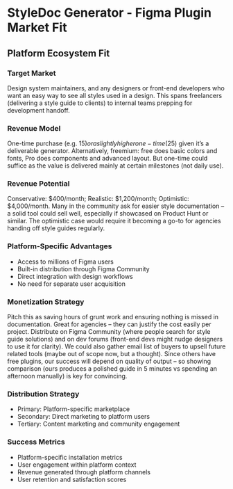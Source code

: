 # StyleDoc Generator - Figma Plugin Market Fit

## Platform Ecosystem Fit

### Target Market
Design system maintainers, and any designers or front-end developers who want an easy way to see all styles used in a design. This spans freelancers (delivering a style guide to clients) to internal teams prepping for development handoff.

### Revenue Model
One-time purchase (e.g. $15) or a slightly higher one-time ($25) given it’s a deliverable generator. Alternatively, freemium: free does basic colors and fonts, Pro does components and advanced layout. But one-time could suffice as the value is delivered mainly at certain milestones (not daily use).

### Revenue Potential
Conservative: $400/month; Realistic: $1,200/month; Optimistic: $4,000/month. Many in the community ask for easier style documentation – a solid tool could sell well, especially if showcased on Product Hunt or similar. The optimistic case would require it becoming a go-to for agencies handing off style guides regularly.

### Platform-Specific Advantages
- Access to millions of Figma users
- Built-in distribution through Figma Community
- Direct integration with design workflows
- No need for separate user acquisition

### Monetization Strategy
Pitch this as saving hours of grunt work and ensuring nothing is missed in documentation. Great for agencies – they can justify the cost easily per project. Distribute on Figma Community (where people search for style guide solutions) and on dev forums (front-end devs might nudge designers to use it for clarity). We could also gather email list of buyers to upsell future related tools (maybe out of scope now, but a thought). Since others have free plugins, our success will depend on quality of output – so showing comparison (ours produces a polished guide in 5 minutes vs spending an afternoon manually) is key for convincing.

### Distribution Strategy
- Primary: Platform-specific marketplace
- Secondary: Direct marketing to platform users
- Tertiary: Content marketing and community engagement

### Success Metrics
- Platform-specific installation metrics
- User engagement within platform context
- Revenue generated through platform channels
- User retention and satisfaction scores
